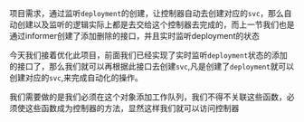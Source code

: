 项目需求，通过监听`deployment`的创建，让控制器自动去创建对应的`svc`，那么自动创建以及监听的逻辑实际上都是去交给这个控制器去完成的，而上一节我们也是通过informer创建了添加删除的接口，并且实时监听deployment的状态

今天我们接着优化此项目，前面我们已经实现了实时监听`deployment`状态的添加的接口了，那么我们就可以再根据此接口去创建`svc`,凡是创建了`deployment`就可以创建对应的`svc`,来完成自动化的操作。

我们需要做的是我们必须在这个对象添加工作队列，我们不得不关联这些函数，必须使这些函数成为控制器的方法，显然这样我们就可以访问控制器
